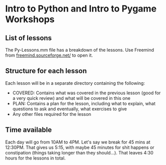 # Intro to Python and Intro to Pygame Workshops

## List of lessons

The Py-Lessons.mm file has a breakdown of the lessons. Use Freemind from [freemind.sourceforge.net/](http://freemind.sourceforge.net/) to open it.

## Structure for each lesson

Each lesson will be in a separate directory containing the following:
- COVERED: Contains what was covered in the previous lesson (good for a very quick review) and what will be covered in this one
- PLAN: Contains a plan for the lesson, including what to explain, what questions to ask and eventually, what exercises to give
- Any other files required for the lesson

## Time available

Each day will go from 10AM to 4PM. Let's say we break for 45 mins at 12:30PM. That gives us 5:15, with maybe 45 minutes for shit happens or constipation (things taking longer than they should...). That leaves 4:30 hours for the lessons in total.
